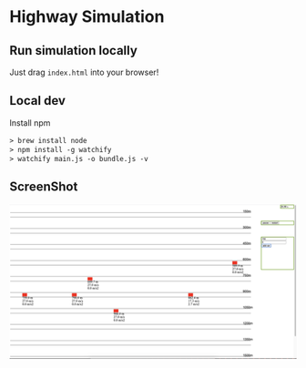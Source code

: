 Highway Simulation
===
Run simulation locally
---
Just drag `index.html` into your browser!

Local dev
---
Install npm
```
> brew install node
> npm install -g watchify
> watchify main.js -o bundle.js -v
```

ScreenShot
---
![screenshot1](./screenshots/image1.png "running on the highway")